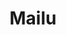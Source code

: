 ---
draft: false
title: Mailu
content:
  id: mailu
  name: Mailu
  logo: /images/hosting-and-infrastructure/email/mailu/logo.png
  website: https://mailu.io
  iframe_website: /website-iframe/hosting-and-infrastructure/email/mailu
  dashboardImage: /images/hosting-and-infrastructure/email/mailu/screenshot-1.jpg
  short_description: Mailu is an insular email distribution - mail server as Docker images
  description: Mailu is a simple yet full-featured mail server as a set of Docker images. It is free software (both as in free beer and as in free speech), open to suggestions and external contributions.
  features:
    - title: Standard email server
      description: IMAP and IMAP+, SMTP and Submission
    - title: Advanced email features
      description: Advanced email features, aliases, domain aliases, custom routing
    - title: Web Access
      description: Web access, multiple Webmails and administration interface
    - title: Security
      description: Security, enforced TLS, Letsencrypt!, outgoing DKIM, anti-virus scanner
  screenshots:
    - /images/hosting-and-infrastructure/email/mailu/screenshot-1.jpg
    - /images/hosting-and-infrastructure/email/mailu/screenshot-2.jpg
---